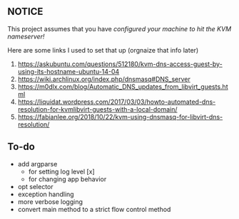 ## NOTICE
This project assumes that you have _configured your machine to hit the KVM nameserver!_

Here are some links I used to set that up (orgnaize that info later)
1. https://askubuntu.com/questions/512180/kvm-dns-access-guest-by-using-its-hostname-ubuntu-14-04
2. https://wiki.archlinux.org/index.php/dnsmasq#DNS_server
3. https://m0dlx.com/blog/Automatic_DNS_updates_from_libvirt_guests.html
4. https://liquidat.wordpress.com/2017/03/03/howto-automated-dns-resolution-for-kvmlibvirt-guests-with-a-local-domain/
5. https://fabianlee.org/2018/10/22/kvm-using-dnsmasq-for-libvirt-dns-resolution/

## To-do
* add argparse 
    * for setting log level [x]
    * for changing app behavior
* opt selector 
* exception handling
* more verbose logging
* convert main method to a strict flow control method


